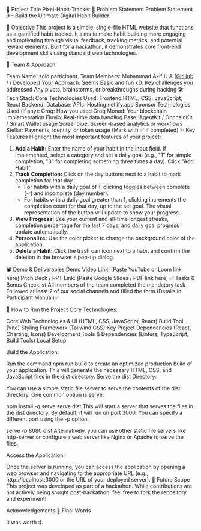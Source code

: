 🚀 Project Title
Pixel-Habit-Tracker
📌 Problem Statement
Problem Statement 9 – Build the Ultimate Digital Habit Builder

🎯 Objective
This project is a simple, single-file HTML website that functions as a gamified habit tracker. It aims to make habit building more engaging and motivating through visual feedback, tracking metrics, and potential reward elements. Built for a hackathon, it demonstrates core front-end development skills using standard web technologies.

🧠 Team & Approach

Team Name:
solo participant.
Team Members:
Muhammad Akif U A ([GitHub](https://github.com/Kind-sketch) /  / Developer)
Your Approach:
Seems Basic and fun xD.
Key challenges you addressed
Any pivots, brainstorms, or breakthroughs during hacking
🛠️ Tech Stack
Core Technologies Used:
Frontend:HTML, CSS, JavaScript, React
Backend:
Database:
APIs:
Hosting:netlify.app
Sponsor Technologies Used (if any):
 Groq: How you used Groq
 Monad: Your blockchain implementation
 Fluvio: Real-time data handling
 Base: AgentKit / OnchainKit / Smart Wallet usage
 Screenpipe: Screen-based analytics or workflows
 Stellar: Payments, identity, or token usage (Mark with ✅ if completed)
✨ Key Features
Highlight the most important features of your project:

1.  **Add a Habit:** Enter the name of your habit in the input field. If implemented, select a category and set a daily goal (e.g., "1" for simple completion, "3" for completing something three times a day). Click "Add Habit".
2.  **Track Completion:** Click on the day buttons next to a habit to mark completion for that day.
    * For habits with a daily goal of 1, clicking toggles between complete (✓) and incomplete (day number).
    * For habits with a daily goal greater than 1, clicking increments the completion count for that day, up to the set goal. The visual representation of the button will update to show your progress.
3.  **View Progress:** See your current and all-time longest streaks, completion percentage for the last 7 days, and daily goal progress update automatically.
4.  **Personalize:** Use the color picker to change the background color of the application.
5.  **Delete a Habit:** Click the trash can icon next to a habit and confirm the deletion in the browser's pop-up dialog.

📽️ Demo & Deliverables
Demo Video Link: [Paste YouTube or Loom link here]
Pitch Deck / PPT Link: [Paste Google Slides / PDF link here]
✅ Tasks & Bonus Checklist
 All members of the team completed the mandatory task - Followed at least 2 of our social channels and filled the form (Details in Participant Manual)✅


🧪 How to Run the Project
Core Technologies:

Core Web Technologies & UI (HTML, CSS, JavaScript, React)
Build Tool (Vite)
Styling Framework (Tailwind CSS)
Key Project Dependencies (React, Charting, Icons)
Development Tools & Dependencies (Linters, TypeScript, Build Tools)
Local Setup:

Build the Application:

Run the command npm run build to create an optimized production build of your application. This will generate the necessary HTML, CSS, and JavaScript files in the dist directory.
Serve the dist Directory:

You can use a simple static file server to serve the contents of the dist directory. One common option is serve:


npm install -g serve
serve dist
This will start a server that serves the files in the dist directory. By default, it will run on port 3000. You can specify a different port using the -p option:


serve -p 8080 dist
Alternatively, you can use other static file servers like http-server or configure a web server like Nginx or Apache to serve the files.

Access the Application:

Once the server is running, you can access the application by opening a web browser and navigating to the appropriate URL (e.g., http://localhost:3000 or the URL of your deployed server).
🧬 Future Scope
This project was developed as part of a hackathon. While contributions are not actively being sought post-hackathon, feel free to fork the repository and experiment!

Acknowledgements
🏁 Final Words

It was worth :).
